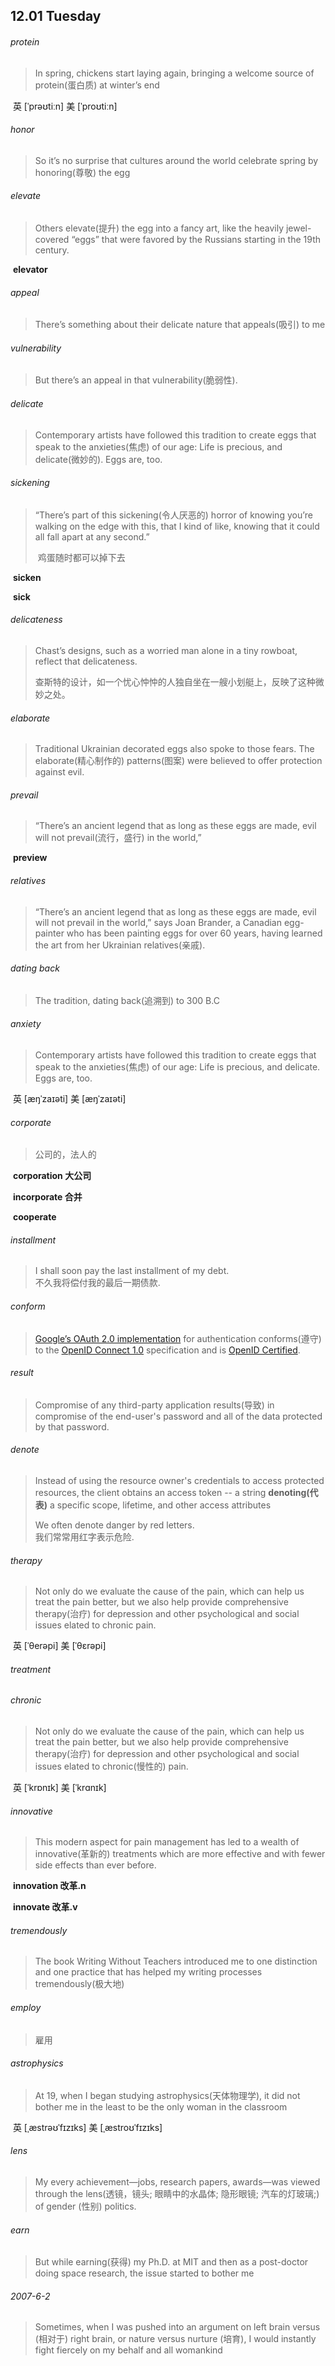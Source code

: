 ## 12.01	Tuesday

###### protein

> In spring, chickens start laying again, bringing a welcome source of protein(蛋白质) at winter’s end

​	英 [ˈprəʊtiːn]   美 [ˈproʊtiːn] 

###### honor

> So it’s no surprise that cultures around the world celebrate spring by honoring(尊敬) the egg

###### elevate

> Others elevate(提升) the egg into a fancy art, like the heavily jewel-covered “eggs” that were favored by the Russians starting in the 19th century.

​	**elevator**

###### appeal

> There’s something about their delicate nature that appeals(吸引) to me

###### vulnerability

> But there’s an appeal in that vulnerability(脆弱性).

###### delicate	

> Contemporary artists have followed this tradition to create eggs that speak to the anxieties(焦虑) of our age: Life is precious, and delicate(微妙的). Eggs are, too.

###### sickening

> “There’s part of this sickening(令人厌恶的) horror of knowing you’re walking on the edge with this, that I kind of like, knowing that it could all fall apart at any second.”
>
> ​	鸡蛋随时都可以掉下去

​	**sicken**

​	**sick**

###### delicateness

> Chast’s designs, such as a worried man alone in a tiny rowboat, reflect that delicateness.
>
> ​	查斯特的设计，如一个忧心忡忡的人独自坐在一艘小划艇上，反映了这种微妙之处。 

###### elaborate

> Traditional Ukrainian decorated eggs also spoke to those fears. The elaborate(精心制作的) patterns(图案) were believed to offer protection against evil.

###### prevail

> “There’s an ancient legend that as long as these eggs are made, evil will not prevail(流行，盛行) in the world,”

​	**preview**

###### relatives

> “There’s an ancient legend that as long as these eggs are made, evil will not prevail in the world,” says Joan Brander, a Canadian egg-painter who has been painting eggs for over 60 years, having learned the art from her Ukrainian relatives(亲戚).

###### dating back

> The tradition, dating back(追溯到) to 300 B.C

###### anxiety

> Contemporary artists have followed this tradition to create eggs that speak to the anxieties(焦虑) of our age: Life is precious, and delicate. Eggs are, too.

​	英 [æŋˈzaɪəti]   美 [æŋˈzaɪəti] 

###### corporate

> 公司的，法人的

​	**corporation	大公司**

​	**incorporate	合并**

​	**cooperate**

###### installment

> I shall soon pay the last installment of my debt.  
> 	不久我将偿付我的最后一期债款.

###### conform

> [ Google’s OAuth 2.0 implementation](https://developers.google.com/identity/protocols/OpenIDConnect) for authentication conforms(遵守) to the [OpenID Connect 1.0](https://openid.net/connect/) specification and is [OpenID Certified](https://openid.net/certification/).

###### result

> Compromise of any third-party application results(导致) in compromise of the end-user's password and all of the data protected by that password.

###### denote

> Instead of using the resource owner's credentials to access protected resources, the client obtains an access token -- a string **denoting(代表)** a specific scope, lifetime, and other access attributes
>
> We often denote danger by red letters.  
> 	我们常常用红字表示危险.



###### therapy

> Not only do we evaluate the cause of the pain, which can help us treat the pain better, but we also help provide comprehensive therapy(治疗) for depression and other psychological and social issues elated to chronic pain.

​	英 [ˈθerəpi]   美 [ˈθɛrəpi] 

###### 	treatment

###### chronic

> Not only do we evaluate the cause of the pain, which can help us treat the pain better, but we also help provide comprehensive therapy(治疗) for depression and other psychological and social issues elated to chronic(慢性的) pain.

​	英 [ˈkrɒnɪk]   美 [ˈkrɑnɪk] 

###### innovative

>This modern aspect for pain management has led to a wealth of innovative(革新的) treatments which are more effective and with fewer side effects than ever before.

​	**innovation	改革.n**

​	**innovate	改革.v**

###### tremendously

> The book Writing Without Teachers introduced me to one distinction and one practice that has helped my writing processes
> tremendously(极大地)

###### employ

> 雇用

######  astrophysics

> At 19, when I began studying astrophysics(天体物理学), it did not bother me in the least to be the only woman in the classroom

​	英 [ˌæstrəʊˈfɪzɪks]   美 [ˌæstroʊˈfɪzɪks] 

###### lens

> My every achievement—jobs, research papers, awards—was viewed through the lens(透镜，镜头; 眼睛中的水晶体; 隐形眼镜; 汽车的灯玻璃;) of gender (性别) politics.

###### earn

>But while earning(获得) my Ph.D. at MIT and then as a post-doctor doing space research, the issue started to bother me

###### 2007-6-2

> Sometimes, when I was pushed into an argument on left brain versus (相对于) right brain, or nature versus nurture (培育), I would instantly fight fiercely on my behalf and all womankind